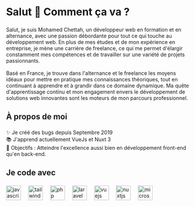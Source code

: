<h1 align="left">Salut 👋 Comment ça va ?</h1>

###

<p align="left">Salut, je suis Mohamed Chettah, un développeur web en formation et en alternance, avec une passion débordante pour tout ce qui touche au développement web. En plus de mes études et de mon expérience en entreprise, je mène une carrière de freelance, ce qui me permet d'élargir constamment mes compétences et de travailler sur une variété de projets passionnants.<br><br>Basé en France, je trouve dans l'alternance et le freelance les moyens idéaux pour mettre en pratique mes connaissances théoriques, tout en continuant à apprendre et à grandir dans ce domaine dynamique. Ma quête d'apprentissage continu et mon engagement envers le développement de solutions web innovantes sont les moteurs de mon parcours professionnel.</p>

###

<h2 align="left">À propos de moi</h2>

###

<p align="left">✨ Je créé des bugs depuis Septembre 2019<br>📚 J'apprend actuellement VueJs et Nuxt 3<br>🎯 Objectifs : Atteindre l'excellence aussi bien en développement front-end qu'en back-end.</p>

###

<h2 align="left">Je code avec</h2>

###

<div align="left">
  <img src="https://cdn.jsdelivr.net/gh/devicons/devicon/icons/javascript/javascript-original.svg" height="40" alt="javascript logo"  />
  <img width="12" />
  <img src="https://cdn.simpleicons.org/tailwindcss/06B6D4" height="40" alt="tailwindcss logo"  />
  <img width="12" />
  <img src="https://cdn.jsdelivr.net/gh/devicons/devicon/icons/php/php-original.svg" height="40" alt="php logo"  />
  <img width="12" />
  <img src="https://cdn.jsdelivr.net/gh/devicons/devicon/icons/laravel/laravel-plain.svg" height="40" alt="laravel logo"  />
  <img width="12" />
  <img src="https://cdn.jsdelivr.net/gh/devicons/devicon/icons/vuejs/vuejs-original.svg" height="40" alt="vuejs logo"  />
  <img width="12" />
  <img src="https://cdn.jsdelivr.net/gh/devicons/devicon/icons/nuxtjs/nuxtjs-original.svg" height="40" alt="nuxtjs logo"  />
  <img width="12" />
  <img src="https://cdn.simpleicons.org/microsoftsqlserver/CC2927" height="40" alt="microsoftsqlserver logo"  />
</div>

